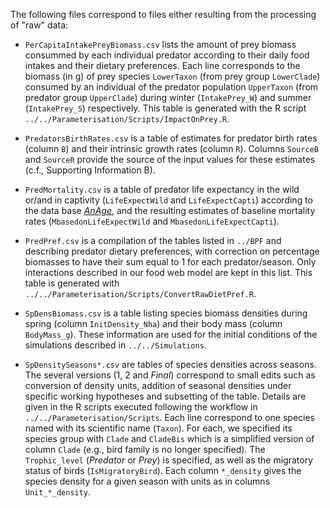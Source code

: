 The following files correspond to files either resulting from the processing of "raw" data:


* `PerCapitaIntakePreyBiomass.csv` lists the amount of prey biomass consummed by each individual predator according to their daily food intakes and their dietary preferences.
Each line corresponds to the biomass (in g) of prey species `LowerTaxon` (from prey group `LowerClade`) consumed by an individual of the predator population `UpperTaxon` (from predator group `UpperClade`) during winter (`IntakePrey_W`) and summer (`IntakePrey_S`) respectively.
This table is generated with the R script `../../Parameterisation/Scripts/ImpactOnPrey.R`.

* `PredatorsBirthRates.csv` is a table of estimates for predator birth rates (column `B`) and their intrinsic growth rates (column `R`). Columns `SourceB` and `SourceR` provide the source of the input values for these estimates (c.f., Supporting Information B).

* `PredMortality.csv` is a table of predator life expectancy in the wild or/and in captivity (`LifeExpectWild` and `LifeExpectCapti`) according to the data base [*AnAge*](https://genomics.senescence.info/species/), and the resulting estimates of baseline mortality rates (`MbasedonLifeExpectWild` and `MbasedonLifeExpectCapti`).

* `PredPref.csv` is a compilation of the tables listed in `../BPF` and describing predator dietary preferences, with correction on percentage biomasses to have their sum equal to 1 for each predator/season. Only interactions described in our food web model are kept in this list. This table is generated with `../../Parameterisation/Scripts/ConvertRawDietPref.R`.

* `SpDensBiomass.csv` is a table listing species biomass densities during spring (column `InitDensity_Nha`) and their body mass (column `BodyMass_g`). These information are used for the initial conditions of the simulations described in `../../Simulations`.

* `SpDensitySeasons*.csv` are tables of species densities across seasons. The several versions (1, 2 and *Final*) correspond to small edits such as conversion of density units, addition of seasonal densities under specific working hypotheses and subsetting of the table. Details are given in the R scripts executed following the workflow in `../../Parameterisation/Scripts`.
Each line correspond to one species named with its scientific name (`Taxon`). For each, we specified its species group with `Clade` and `CladeBis` which is a simplified version of column `Clade` (e.g., bird family is no longer specified). The `Trophic_level` (*Predator* or *Prey*) is specified, as well as the migratory status of birds (`IsMigratoryBird`). Each column `*_density` gives the species density for a given season with units as in columns `Unit_*_density`.
